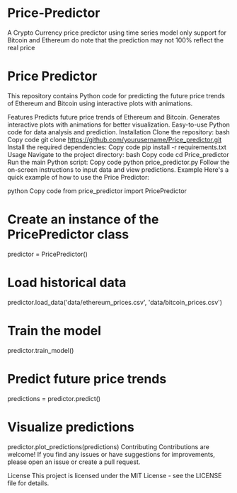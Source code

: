 # Price-Predictor
A Crypto Currency price predictor using time series model
only support for Bitcoin and Ethereum
do note that the prediction may not 100% reflect the real price


# **Price Predictor**

This repository contains Python code for predicting the future price trends of Ethereum and Bitcoin using interactive plots with animations.

Features
Predicts future price trends of Ethereum and Bitcoin.
Generates interactive plots with animations for better visualization.
Easy-to-use Python code for data analysis and prediction.
Installation
Clone the repository:
bash
Copy code
git clone https://github.com/yourusername/Price_predictor.git
Install the required dependencies:
Copy code
pip install -r requirements.txt
Usage
Navigate to the project directory:
bash
Copy code
cd Price_predictor
Run the main Python script:
Copy code
python price_predictor.py
Follow the on-screen instructions to input data and view predictions.
Example
Here's a quick example of how to use the Price Predictor:

python
Copy code
from price_predictor import PricePredictor

# Create an instance of the PricePredictor class
predictor = PricePredictor()

# Load historical data
predictor.load_data('data/ethereum_prices.csv', 'data/bitcoin_prices.csv')

# Train the model
predictor.train_model()

# Predict future price trends
predictions = predictor.predict()

# Visualize predictions
predictor.plot_predictions(predictions)
Contributing
Contributions are welcome! If you find any issues or have suggestions for improvements, please open an issue or create a pull request.

License
This project is licensed under the MIT License - see the LICENSE file for details.
